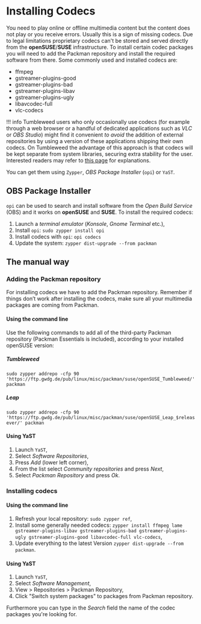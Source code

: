 # Installing Codecs 
You need to play online or offline multimedia content but the content does not play or you receive errors. Usually this is a sign of missing codecs. Due to legal limitations proprietary codecs can't be stored and served directly from the __openSUSE__/__SUSE__ infrastructure. To install certain codec packages you will need to add the Packman repository and install the required software from there. Some commonly used and installed codecs are:

- ffmpeg
- gstreamer-plugins-good
- gstreamer-plugins-bad
- gstreamer-plugins-libav
- gstreamer-plugins-ugly
- libavcodec-full
- vlc-codecs

!!! info
    Tumbleweed users who only occasionally use codecs (for example through a web browser or a handful of dedicated applications such as _VLC_ or _OBS Studio_) might find it convenient _to avoid_ the addition of external repositories by using a version of these applications shipping their own codecs. On Tumbleweed the advantage of this approach is that codecs will be kept separate from system libraries, securing extra stability for the user. Interested readers may refer to [this page](/alternative_procurement#flatpaks) for explanations.

You can get them using `Zypper`, _OBS Package Installer_ (`opi`) or `YaST`.
## OBS Package Installer 
`opi` can be used to search and install software from the _Open Build Service_ (OBS) and it works on __openSUSE__ and __SUSE__. To install the required codecs:

1. Launch a _terminal emulator_ (_Konsole_, _Gnome Terminal_ etc.),
1. Install `opi`: `sudo zypper install opi`
1. Install codecs with `opi`: `opi codecs`
1. Update the system: `zypper dist-upgrade --from packman`

## The manual way
### Adding the Packman repository
For installing codecs we have to add the Packman repository. Remember if things don’t work after installing the codecs, make sure all your multimedia packages are coming from Packman.

#### Using the command line
Use the following commands to add all of the third-party Packman repository (Packman Essentials is included), according to your installed openSUSE version:
 
##### Tumbleweed
`sudo zypper addrepo -cfp 90 'https://ftp.gwdg.de/pub/linux/misc/packman/suse/openSUSE_Tumbleweed/' packman`

##### Leap
`sudo zypper addrepo -cfp 90 'https://ftp.gwdg.de/pub/linux/misc/packman/suse/openSUSE_Leap_$releasever/' packman`

#### Using YaST
1. Launch `YaST`,
1. Select _Software Repositories_,
1. Press _Add_ (lower left corner),
1. From the list select _Community repositories_ and press _Next_,
1. Select _Packman Repository_ and press _Ok_.

### Installing codecs
#### Using the command line
1. Refresh your local repository: `sudo zypper ref`,
1. Install some generally needed codecs: `zypper install ffmpeg lame gstreamer-plugins-libav gstreamer-plugins-bad gstreamer-plugins-ugly gstreamer-plugins-good libavcodec-full vlc-codecs`,
1. Update everything to the latest Version `zypper dist-upgrade --from packman`.

#### Using YaST
1. Launch `YaST`,
1. Select _Software Management_,
1. View > Repositories > Packman Repository,
1. Click "Switch system packages" to packages from Packman repository.

Furthermore you can type in the _Search_ field the name of the codec packages you're looking for.
